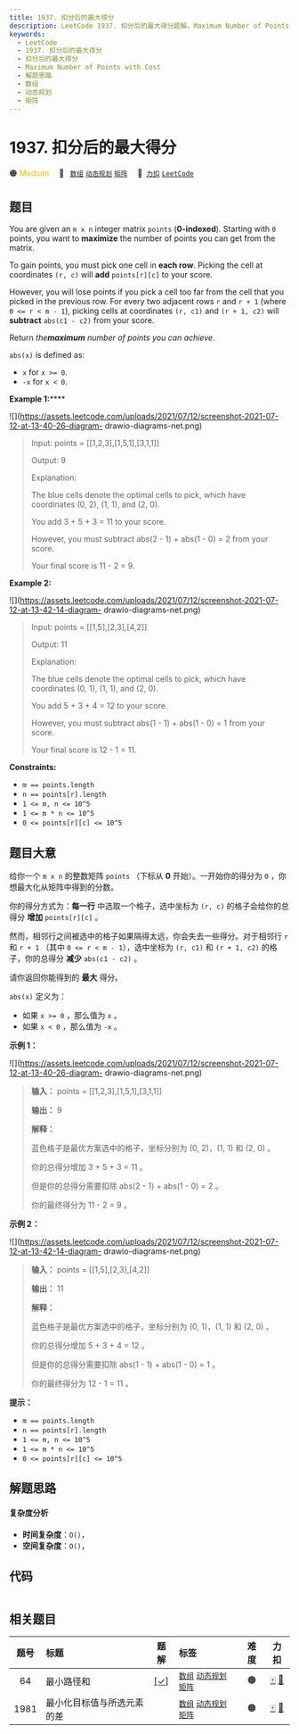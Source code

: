 ```yaml
---
title: 1937. 扣分后的最大得分
description: LeetCode 1937. 扣分后的最大得分题解，Maximum Number of Points with Cost，包含解题思路、复杂度分析以及完整的 JavaScript 代码实现。
keywords:
  - LeetCode
  - 1937. 扣分后的最大得分
  - 扣分后的最大得分
  - Maximum Number of Points with Cost
  - 解题思路
  - 数组
  - 动态规划
  - 矩阵
---
```


# 1937. 扣分后的最大得分

🟠 <font color=#ffb800>Medium</font>&emsp; 🔖&ensp; [`数组`](/tag/array.md) [`动态规划`](/tag/dynamic-programming.md) [`矩阵`](/tag/matrix.md)&emsp; 🔗&ensp;[`力扣`](https://leetcode.cn/problems/maximum-number-of-points-with-cost) [`LeetCode`](https://leetcode.com/problems/maximum-number-of-points-with-cost)

## 题目

You are given an `m x n` integer matrix `points` (**0-indexed**). Starting
with `0` points, you want to **maximize** the number of points you can get
from the matrix.

To gain points, you must pick one cell in **each row**. Picking the cell at
coordinates `(r, c)` will **add** `points[r][c]` to your score.

However, you will lose points if you pick a cell too far from the cell that
you picked in the previous row. For every two adjacent rows `r` and `r + 1`
(where `0 <= r < m - 1`), picking cells at coordinates `(r, c1)` and `(r + 1,
c2)` will **subtract** `abs(c1 - c2)` from your score.

Return _the**maximum** number of points you can achieve_.

`abs(x)` is defined as:

  * `x` for `x >= 0`.
  * `-x` for `x < 0`.



**Example 1:******

![](https://assets.leetcode.com/uploads/2021/07/12/screenshot-2021-07-12-at-13-40-26-diagram-
drawio-diagrams-net.png)

> Input: points = [[1,2,3],[1,5,1],[3,1,1]]
> 
> Output: 9
> 
> Explanation:
> 
> The blue cells denote the optimal cells to pick, which have coordinates (0, 2), (1, 1), and (2, 0).
> 
> You add 3 + 5 + 3 = 11 to your score.
> 
> However, you must subtract abs(2 - 1) + abs(1 - 0) = 2 from your score.
> 
> Your final score is 11 - 2 = 9.

**Example 2:**

![](https://assets.leetcode.com/uploads/2021/07/12/screenshot-2021-07-12-at-13-42-14-diagram-
drawio-diagrams-net.png)

> Input: points = [[1,5],[2,3],[4,2]]
> 
> Output: 11
> 
> Explanation:
> 
> The blue cells denote the optimal cells to pick, which have coordinates (0, 1), (1, 1), and (2, 0).
> 
> You add 5 + 3 + 4 = 12 to your score.
> 
> However, you must subtract abs(1 - 1) + abs(1 - 0) = 1 from your score.
> 
> Your final score is 12 - 1 = 11.

**Constraints:**

  * `m == points.length`
  * `n == points[r].length`
  * `1 <= m, n <= 10^5`
  * `1 <= m * n <= 10^5`
  * `0 <= points[r][c] <= 10^5`


## 题目大意

给你一个 `m x n` 的整数矩阵 `points` （下标从 **0** 开始）。一开始你的得分为 `0` ，你想最大化从矩阵中得到的分数。

你的得分方式为：**每一行** 中选取一个格子，选中坐标为 `(r, c)` 的格子会给你的总得分 **增加** `points[r][c]` 。

然而，相邻行之间被选中的格子如果隔得太远，你会失去一些得分。对于相邻行 `r` 和 `r + 1` （其中 `0 <= r < m - 1`），选中坐标为
`(r, c1)` 和 `(r + 1, c2)` 的格子，你的总得分 **减少** `abs(c1 - c2)` 。

请你返回你能得到的 **最大** 得分。

`abs(x)` 定义为：

  * 如果 `x >= 0` ，那么值为 `x` 。
  * 如果 `x < 0` ，那么值为 `-x` 。

**示例 1：**

![](https://assets.leetcode.com/uploads/2021/07/12/screenshot-2021-07-12-at-13-40-26-diagram-
drawio-diagrams-net.png)

> 
> 
> 
> 
> 
> **输入：** points = [[1,2,3],[1,5,1],[3,1,1]]
> 
> **输出：** 9
> 
> **解释：**
> 
> 蓝色格子是最优方案选中的格子，坐标分别为 (0, 2)，(1, 1) 和 (2, 0) 。
> 
> 你的总得分增加 3 + 5 + 3 = 11 。
> 
> 但是你的总得分需要扣除 abs(2 - 1) + abs(1 - 0) = 2 。
> 
> 你的最终得分为 11 - 2 = 9 。
> 
> 

**示例 2：**

![](https://assets.leetcode.com/uploads/2021/07/12/screenshot-2021-07-12-at-13-42-14-diagram-
drawio-diagrams-net.png)

> 
> 
> 
> 
> 
> **输入：** points = [[1,5],[2,3],[4,2]]
> 
> **输出：** 11
> 
> **解释：**
> 
> 蓝色格子是最优方案选中的格子，坐标分别为 (0, 1)，(1, 1) 和 (2, 0) 。
> 
> 你的总得分增加 5 + 3 + 4 = 12 。
> 
> 但是你的总得分需要扣除 abs(1 - 1) + abs(1 - 0) = 1 。
> 
> 你的最终得分为 12 - 1 = 11 。
> 
> 

**提示：**

  * `m == points.length`
  * `n == points[r].length`
  * `1 <= m, n <= 10^5`
  * `1 <= m * n <= 10^5`
  * `0 <= points[r][c] <= 10^5`


## 解题思路

#### 复杂度分析

- **时间复杂度**：`O()`，
- **空间复杂度**：`O()`，

## 代码

```javascript

```

## 相关题目

<!-- prettier-ignore -->
| 题号 | 标题 | 题解 | 标签 | 难度 | 力扣 |
| :------: | :------ | :------: | :------ | :------: | :------: |
| 64 | 最小路径和 | [[✓]](/problem/0064.md) |  [`数组`](/tag/array.md) [`动态规划`](/tag/dynamic-programming.md) [`矩阵`](/tag/matrix.md) | 🟠 | [🀄️](https://leetcode.cn/problems/minimum-path-sum) [🔗](https://leetcode.com/problems/minimum-path-sum) |
| 1981 | 最小化目标值与所选元素的差 |  |  [`数组`](/tag/array.md) [`动态规划`](/tag/dynamic-programming.md) [`矩阵`](/tag/matrix.md) | 🟠 | [🀄️](https://leetcode.cn/problems/minimize-the-difference-between-target-and-chosen-elements) [🔗](https://leetcode.com/problems/minimize-the-difference-between-target-and-chosen-elements) |